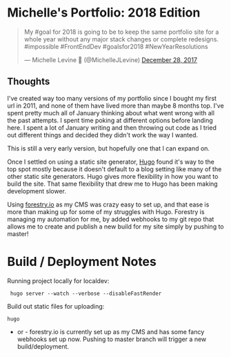 # Michelle's Portfolio: 2018 Edition

<blockquote class="twitter-tweet" data-lang="en"><p lang="en" dir="ltr">My #goal for 2018 is going to be to keep the same portfolio site for a  whole year without any major stack changes or complete redesigns. 
#impossible #FrontEndDev #goalsfor2018 #NewYearResolutions</p>&mdash; Michelle Levine 🚀 (@MichelleJLevine) <a href="https://twitter.com/MichelleJLevine/status/946519473942511618?ref_src=twsrc%5Etfw">December 28, 2017</a></blockquote>
<script async src="https://platform.twitter.com/widgets.js" charset="utf-8"></script>

## Thoughts
I've created way too many versions of my portfolio since I bought my first url in 2011, and none of them have lived more than maybe 8 months top. I've spent pretty much all of January thinking about what went wrong with all the past attempts. I spent time poking at different options before landing here. I spent a lot of January writing and then throwing out code as I tried out different things and decided they didn't work the way I wanted.

This is still a very early version, but hopefully one that I can expand on.

Once I settled on using a static site generator, [Hugo](http://gohugo.io/) found it's way to the top spot mostly because it doesn't default to a blog setting like many of the other static site generators. Hugo gives more flexibility in how you want to build the site. That same flexibility that drew me to Hugo has been making development slower. 

Using [forestry.io](https://forestry.io) as my CMS was crazy easy to set up, and that ease is more than making up for some of my struggles with Hugo. Forestry is managing my automation for me, by added webhooks to my git repo that allows me to create and publish a new build for my site simply by pushing to master!

# Build / Deployment Notes
Running project locally for localdev:
```
 hugo server --watch --verbose --disableFastRender
```

Build out static files for uploading:
``` 
hugo
```
- or - forestry.io is currently set up as my CMS and has some fancy webhooks set up now. Pushing to master branch will trigger a new build/deployment.
